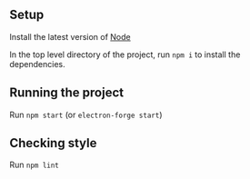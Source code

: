 ## Setup
Install the latest version of [Node](nodejs.org)

In the top level directory of the project, run `npm i` to install the dependencies.

## Running the project
Run `npm start` (or `electron-forge start`)

## Checking style
Run `npm lint`
